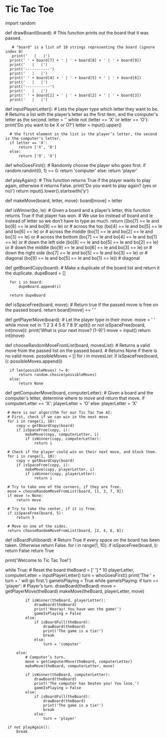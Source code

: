  # Tic Tac Toe
  
   import random
  
   def drawBoard(board):
       # This function prints out the board that it was passed.
  
       # "board" is a list of 10 strings representing the board (ignore index 0)
       print('   |   |')
      print(' ' + board[7] + ' | ' + board[8] + ' | ' + board[9])
      print('   |   |')
      print('-----------')
      print('   |   |')
      print(' ' + board[4] + ' | ' + board[5] + ' | ' + board[6])
      print('   |   |')
      print('-----------')
      print('   |   |')
      print(' ' + board[1] + ' | ' + board[2] + ' | ' + board[3])
      print('   |   |')
 
  def inputPlayerLetter():
      # Lets the player type which letter they want to be.
      # Returns a list with the player’s letter as the first item, and the computer's letter as the second.
      letter = ''
      while not (letter == 'X' or letter == 'O'):
          print('Do you want to be X or O?')
          letter = input().upper()
 
      # the first element in the list is the player’s letter, the second is the computer's letter.
      if letter == 'X':
          return ['X', 'O']
      else:
          return ['O', 'X']
 
  def whoGoesFirst():
      # Randomly choose the player who goes first.
      if random.randint(0, 1) == 0:
          return 'computer'
      else:
          return 'player'
 
  def playAgain():
      # This function returns True if the player wants to play again, otherwise it returns False.
      print('Do you want to play again? (yes or no)')
      return input().lower().startswith('y')
 
  def makeMove(board, letter, move):
      board[move] = letter
 
  def isWinner(bo, le):
      # Given a board and a player’s letter, this function returns True if that player has won.
      # We use bo instead of board and le instead of letter so we don’t have to type as much.
      return ((bo[7] == le and bo[8] == le and bo[9] == le) or # across the top
      (bo[4] == le and bo[5] == le and bo[6] == le) or # across the middle
      (bo[1] == le and bo[2] == le and bo[3] == le) or # across the bottom
      (bo[7] == le and bo[4] == le and bo[1] == le) or # down the left side
      (bo[8] == le and bo[5] == le and bo[2] == le) or # down the middle
      (bo[9] == le and bo[6] == le and bo[3] == le) or # down the right side
      (bo[7] == le and bo[5] == le and bo[3] == le) or # diagonal
      (bo[9] == le and bo[5] == le and bo[1] == le)) # diagonal
 
  def getBoardCopy(board):
      # Make a duplicate of the board list and return it the duplicate.
      dupeBoard = []
 
      for i in board:
          dupeBoard.append(i)
 
      return dupeBoard
 
  def isSpaceFree(board, move):
      # Return true if the passed move is free on the passed board.
      return board[move] == ' '
 
  def getPlayerMove(board):
      # Let the player type in their move.
      move = ' '
      while move not in '1 2 3 4 5 6 7 8 9'.split() or not isSpaceFree(board, int(move)):
          print('What is your next move? (1-9)')
          move = input()
      return int(move)
 
  def chooseRandomMoveFromList(board, movesList):
      # Returns a valid move from the passed list on the passed board.
      # Returns None if there is no valid move.
      possibleMoves = []
      for i in movesList:
          if isSpaceFree(board, i):
              possibleMoves.append(i)
 
      if len(possibleMoves) != 0:
          return random.choice(possibleMoves)
      else:
          return None
 
  def getComputerMove(board, computerLetter):
      # Given a board and the computer's letter, determine where to move and return that move.
      if computerLetter == 'X':
          playerLetter = 'O'
     else:
         playerLetter = 'X'

     # Here is our algorithm for our Tic Tac Toe AI:
     # First, check if we can win in the next move
     for i in range(1, 10):
         copy = getBoardCopy(board)
         if isSpaceFree(copy, i):
             makeMove(copy, computerLetter, i)
             if isWinner(copy, computerLetter):
                 return i

     # Check if the player could win on their next move, and block them.
     for i in range(1, 10):
         copy = getBoardCopy(board)
         if isSpaceFree(copy, i):
             makeMove(copy, playerLetter, i)
             if isWinner(copy, playerLetter):
                 return i

     # Try to take one of the corners, if they are free.
     move = chooseRandomMoveFromList(board, [1, 3, 7, 9])
     if move != None:
         return move

     # Try to take the center, if it is free.
     if isSpaceFree(board, 5):
         return 5

     # Move on one of the sides.
     return chooseRandomMoveFromList(board, [2, 4, 6, 8])

 def isBoardFull(board):
     # Return True if every space on the board has been taken. Otherwise return False.
     for i in range(1, 10):
         if isSpaceFree(board, i):
             return False
     return True


 print('Welcome to Tic Tac Toe!')

 while True:
     # Reset the board
     theBoard = [' '] * 10
     playerLetter, computerLetter = inputPlayerLetter()
     turn = whoGoesFirst()
     print('The ' + turn + ' will go first.')
     gameIsPlaying = True
     while gameIsPlaying:
         if turn == 'player':
             # Player’s turn.
             drawBoard(theBoard)
             move = getPlayerMove(theBoard)
             makeMove(theBoard, playerLetter, move)

             if isWinner(theBoard, playerLetter):
                 drawBoard(theBoard)
                 print('Hooray! You have won the game!')
                 gameIsPlaying = False
             else:
                 if isBoardFull(theBoard):
                     drawBoard(theBoard)
                     print('The game is a tie!')
                     break
                 else:
                     turn = 'computer'

         else:
             # Computer’s turn.
             move = getComputerMove(theBoard, computerLetter)
             makeMove(theBoard, computerLetter, move)

             if isWinner(theBoard, computerLetter):
                 drawBoard(theBoard)
                 print('The computer has beaten you! You lose.')
                 gameIsPlaying = False
             else:
                 if isBoardFull(theBoard):
                     drawBoard(theBoard)
                     print('The game is a tie!')
                     break
                 else:
                     turn = 'player'

     if not playAgain():
         break
